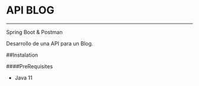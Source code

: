 # API BLOG
***
Spring Boot & Postman

Desarrollo de una API para un Blog.

##Instalation

####PreRequisites
* Java 11
